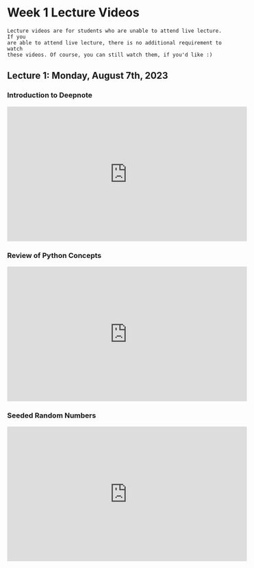 # Week 1 Lecture Videos

```{note}
Lecture videos are for students who are unable to attend live lecture. If you
are able to attend live lecture, there is no additional requirement to watch 
these videos. Of course, you can still watch them, if you'd like :)
```

## Lecture 1: Monday, August 7th, 2023

### Introduction to Deepnote
<iframe width="560" height="315" 
src="https://www.youtube.com/embed/EW4lKlUnLGU" title="YouTube video player" 
frameborder="0" allow="accelerometer; autoplay; clipboard-write; encrypted-media;
gyroscope; picture-in-picture; web-share" allowfullscreen></iframe>

### Review of Python Concepts
<iframe width="560" height="315" src="https://www.youtube.com/embed/gn1-z80FH40" title="YouTube video player"
frameborder="0" allow="accelerometer; autoplay; clipboard-write; encrypted-media; 
gyroscope; picture-in-picture; web-share" allowfullscreen></iframe>

### Seeded Random Numbers
<iframe width="560" height="315" src="https://www.youtube.com/embed/1OOzmZHBXAo" 
title="YouTube video player" frameborder="0" allow="accelerometer; autoplay; 
clipboard-write; encrypted-media; gyroscope; picture-in-picture; web-share" 
allowfullscreen></iframe>





